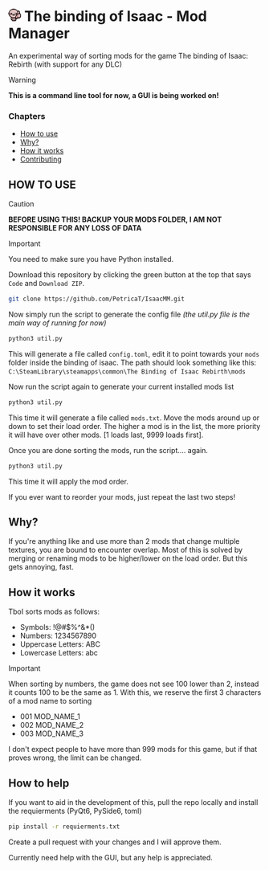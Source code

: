 # <img src="assets/icon.png" width="25" height="25" alt="isaac thumbs up"> The binding of Isaac - Mod Manager 

An experimental way of sorting mods for the game The binding of Isaac: Rebirth (with support for any DLC) 

> [!WARNING]
> **This is a command line tool for now, a GUI is being worked on!**

### Chapters
* [How to use](#how-to-use)
* [Why?](#why)
* [How it works](#how-it-works)
* [Contributing](#how-to-help)

## HOW TO USE

> [!CAUTION]
> **BEFORE USING THIS! BACKUP YOUR MODS FOLDER, I AM NOT RESPONSIBLE FOR ANY LOSS OF DATA**

> [!IMPORTANT]
> You need to make sure you have Python installed.

Download this repository by clicking the green button at the top that says `Code` and `Download ZIP`.

``` sh
git clone https://github.com/PetricaT/IsaacMM.git
```

Now simply run the script to generate the config file *(the util.py file is the main way of running for now)*

``` sh
python3 util.py
```

This will generate a file called `config.toml`, edit it to point towards your `mods` folder inside the binding of isaac. The path should look something like this: `C:\SteamLibrary\steamapps\common\The Binding of Isaac Rebirth\mods`

Now run the script again to generate your current installed mods list

``` sh
python3 util.py
```

This time it will generate a file called `mods.txt`. Move the mods around up or down to set their load order. The higher a mod is in the list, the more priority it will have over other mods. [1 loads last, 9999 loads first].

Once you are done sorting the mods, run the script.... again.

``` sh
python3 util.py
```

This time it will apply the mod order.

If you ever want to reorder your mods, just repeat the last two steps!

## Why?

If you're anything like and use more than 2 mods that change multiple textures, you are bound to encounter overlap. Most of this is solved by merging or renaming mods to be higher/lower on the load order. But this gets annoying, fast.

## How it works

TboI sorts mods as follows:

* Symbols: !@#$%^&*()
* Numbers: 1234567890
* Uppercase Letters: ABC
* Lowercase Letters: abc

> [!IMPORTANT]
> When sorting by numbers, the game does not see 100 lower than 2, instead it counts 100 to be the same as 1. With this, we reserve the first 3 characters of a mod name to sorting
>
> * 001 MOD_NAME_1
> * 002 MOD_NAME_2
> * 003 MOD_NAME_3

I don't expect people to have more than 999 mods for this game, but if that proves wrong, the limit can be changed.

## How to help

If you want to aid in the development of this, pull the repo locally and install the requierments (PyQt6, PySide6, toml) 

``` sh
pip install -r requierments.txt
```

Create a pull request with your changes and I will approve them.

Currently need help with the GUI, but any help is appreciated.